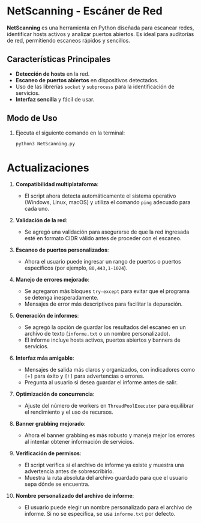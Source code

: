 # **NetScanning - Escáner de Red**

**NetScanning** es una herramienta en Python diseñada para escanear redes, identificar hosts activos y analizar puertos abiertos. Es ideal para auditorías de red, permitiendo escaneos rápidos y sencillos.

## **Características Principales**
- **Detección de hosts** en la red.
- **Escaneo de puertos abiertos** en dispositivos detectados.
- Uso de las librerías `socket` y `subprocess` para la identificación de servicios.
- **Interfaz sencilla** y fácil de usar.

## **Modo de Uso**
1. Ejecuta el siguiente comando en la terminal:
   ```bash
   python3 NetScanning.py
# Actualizaciones

1. **Compatibilidad multiplataforma**:
   - El script ahora detecta automáticamente el sistema operativo (Windows, Linux, macOS) y utiliza el comando `ping` adecuado para cada uno.

2. **Validación de la red**:
   - Se agregó una validación para asegurarse de que la red ingresada esté en formato CIDR válido antes de proceder con el escaneo.

3. **Escaneo de puertos personalizados**:
   - Ahora el usuario puede ingresar un rango de puertos o puertos específicos (por ejemplo, `80,443,1-1024`).

4. **Manejo de errores mejorado**:
   - Se agregaron más bloques `try-except` para evitar que el programa se detenga inesperadamente.
   - Mensajes de error más descriptivos para facilitar la depuración.

5. **Generación de informes**:
   - Se agregó la opción de guardar los resultados del escaneo en un archivo de texto (`informe.txt` o un nombre personalizado).
   - El informe incluye hosts activos, puertos abiertos y banners de servicios.

6. **Interfaz más amigable**:
   - Mensajes de salida más claros y organizados, con indicadores como `[+]` para éxito y `[!]` para advertencias o errores.
   - Pregunta al usuario si desea guardar el informe antes de salir.

7. **Optimización de concurrencia**:
   - Ajuste del número de workers en `ThreadPoolExecutor` para equilibrar el rendimiento y el uso de recursos.

8. **Banner grabbing mejorado**:
   - Ahora el banner grabbing es más robusto y maneja mejor los errores al intentar obtener información de servicios.

9. **Verificación de permisos**:
   - El script verifica si el archivo de informe ya existe y muestra una advertencia antes de sobrescribirlo.
   - Muestra la ruta absoluta del archivo guardado para que el usuario sepa dónde se encuentra.

10. **Nombre personalizado del archivo de informe**:
    - El usuario puede elegir un nombre personalizado para el archivo de informe. Si no se especifica, se usa `informe.txt` por defecto.
